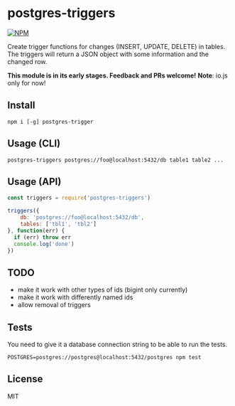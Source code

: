 # postgres-triggers
[![NPM](https://nodei.co/npm/postgres-triggers.png)](https://nodei.co/npm/postgres-triggers/)

Create trigger functions for changes (INSERT, UPDATE, DELETE) in tables.
The triggers will return a JSON object with some information and the changed row.

**This module is in its early stages. Feedback and PRs welcome!**
**Note**: io.js only for now!

## Install

```
npm i [-g] postgres-trigger
```

## Usage (CLI)

```
postgres-triggers postgres://foo@localhost:5432/db table1 table2 ...
```

## Usage (API)

```javascript
const triggers = require('postgres-triggers')

triggers({
    db: 'postgres://foo@localhost:5432/db',
    tables: ['tbl1', 'tbl2']
}, function(err) {
  if (err) throw err
  console.log('done')
})
```

## TODO

- make it work with other types of ids (bigint only currently)
- make it work with differently named ids
- allow removal of triggers

## Tests

You need to give it a database connection string to be able to run the tests.
```
POSTGRES=postgres://postgres@localhost:5432/postgres npm test
```

## License
MIT
